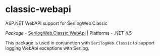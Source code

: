 # classic-webapi
ASP.NET WebAPI support for SerilogWeb.Classic

*Package* - <a href="https://www.nuget.org/packages/serilogweb.classic.webapi">SerilogWeb.Classic.WebApi</a> | Platforms - .NET 4.5

This package is used in conjunction with `SerilogWeb.Classic` to support 
logging WebApi exceptions with Serilog.




